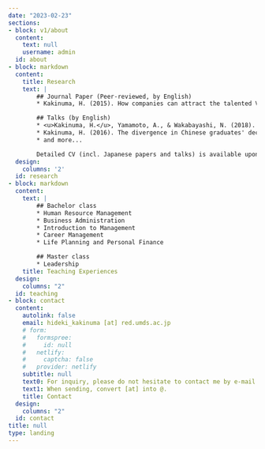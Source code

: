 ```yaml
---
date: "2023-02-23"
sections:
- block: v1/about
  content:
    text: null
    username: admin
  id: about
- block: markdown
  content:
    title: Research
    text: |
        ## Journal Paper (Peer-reviewed, by English)
        * Kakinuma, H. (2015). How companies can attract the talented Vietnamese graduates? An experimental-designed investigation. _International Journal of Business and Management_, _10_ (2), pp.31-40.

        ## Talks (by English)
        * <u>Kakinuma, H.</u>, Yamamoto, A., & Wakabayashi, N. (2018). How can we get long-stay reservation from new employees? An exploratory analysis of employee retention in the lodging industry in Kyoto. Paper Presented at the 16th APacCHRIE Conference. [Sun Yat-Sen University, Guanzhou, China]
        * Kakinuma, H. (2016). The divergence in Chinese graduates' decision criteria for job choice: An experiemental-designed investigation. Paper Presented at Management Theory and Practice Conference. [Kyoto University, Kyoto, Japan]
        * and more...

        Detailed CV (incl. Japanese papers and talks) is available upon request.
  design:
    columns: '2'
  id: research
- block: markdown
  content:
    text: |
        ## Bachelor class
        * Human Resource Management
        * Business Administration
        * Introduction to Management
        * Career Management
        * Life Planning and Personal Finance

        ## Master class
        * Leadership
    title: Teaching Experiences
  design:
    columns: "2"
  id: teaching
- block: contact
  content:
    autolink: false
    email: hideki_kakinuma [at] red.umds.ac.jp
    # form:
    #   formspree:
    #     id: null
    #   netlify:
    #     captcha: false
    #   provider: netlify
    subtitle: null
    text0: For inquiry, please do not hesitate to contact me by e-mail.
    text1: When sending, convert [at] into @.
    title: Contact
  design:
    columns: "2"
  id: contact
title: null
type: landing
---
```

